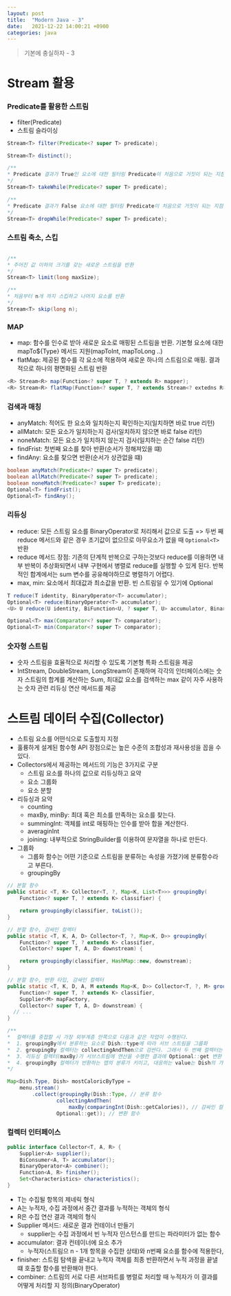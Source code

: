 ```yaml
---
layout: post
title:  "Modern Java - 3"
date:   2021-12-22 14:00:21 +0900
categories: java
---
```


> 기본에 충실하자 - 3

# Stream 활용

### Predicate를 활용한 스트림
- filter(Predicate)
- 스트림 슬라이싱

```java
Stream<T> filter(Predicate<? super T> predicate);

Stream<T> distinct();

/**
* Predicate 결과가 True인 요소에 대한 필터링 Predicate이 처음으로 거짓이 되는 지점에 연산을 멈춤
*/
Stream<T> takeWhile(Predicate<? super T> predicate);

/**
* Predicate 결과가 False 요소에 대한 필터링 Predicate이 처음으로 거짓이 되는 지점까지 발견된 요소를 버린다.
*/
Stream<T> dropWhile(Predicate<? super T> predicate);
```

### 스트림 축소, 스킵

```java

/**
* 주어진 값 이하의 크기를 갖는 새로운 스트림을 반환
*/
Stream<T> limit(long maxSize); 

/**
* 처음부터 n개 까지 스킵하고 나머지 요소를 반환
*/
Stream<T> skip(long n);
```

### MAP
- map: 함수를 인수로 받아 새로운 요소로 매핑된 스트림을 반환. 기본형 요소에 대한 mapTo${Type} 메서드 지원(mapToInt, mapToLong ..)
- flatMap: 제공된 함수를 각 요소에 적용하여 새로운 하나의 스트림으로 매핑. 결과적으로 하나의 평면화된 스트림 반환

```java
<R> Stream<R> map(Function<? super T, ? extends R> mapper);
<R> Stream<R> flatMap(Function<? super T, ? extends Stream<? extedns R>> mapper);
```

### 검색과 매칭
- anyMatch: 적어도 한 요소와 일치하는지 확인하는지(일치하면 바로 true 리턴)
- allMatch: 모든 요소가 일치하는지 검사(일치하지 않으면 바로 false 리턴)
- noneMatch: 모든 요소가 일치하지 않는지 검사(일치하는 순간 false 리턴)
- findFrist: 첫번째 요소를 찾아 반환(순서가 정해져있을 떄)
- findAny: 요소를 찾으면 반환(순서가 상관없을 떄)

```java
boolean anyMatch(Predicate<? super T> predicate);
boolean allMatch(Predicate<? super T> predicate);
boolean noneMatch(Predicate<? super T> predicate);
Optional<T> findFrist();
Optional<T> findAny();
```

### 리듀싱
- reduce: 모든 스트림 요소를 BinaryOperator로 처리해서 값으로 도출 => 두번 째 reduce 메서드와 같은 경우 초기값이 없으므로 아무요소가 없을 때 `Optional<T>` 반환
- reduce 메서드 장점: 기존의 단계적 반복으로 구하는것보다 reduce를 이용하면 내부 반복이 추상화되면서 내부 구현에서 병렬로 reduce를 실행할 수 있게 된다. 반복적인 합계에서는 sum 변수를 공유해야하므로 병렬하기 어렵다.
- max, min: 요소에서 최대값과 최소값을 반환. 빈 스트림일 수 있기에 Optional<T>
```java
T reduce(T identity, BinaryOperator<T> accumulator);
Optional<T> reduce(BinaryOperator<T> accumulator);
<U> U reduce(U identity, BiFunction<U, ? super T, U> accumulator, BinaryOperator<U> combiner);

Optional<T> max(Comparator<? super T> comparator);
Optional<T> min(Comparator<? super T> comparator);
```

### 숫자형 스트림
- 숫자 스트림을 효율적으로 처리할 수 있도록 기본형 특화 스트림을 제공
- IntStream, DoubleStream, LongStream이 존재하며 각각의 인터페이스에는 숫자 스트림의 합계를 계산하는 Sum, 최대값 요소를 검색하는 max 같이 자주 사용하는 숫자 관련 리듀싱 연산 메서드를 제공

# 스트림 데이터 수집(Collector)

- 스트림 요소를 어떤식으로 도출할지 지정
- 훌륭하게 설계된 함수형 API 장점으로는 높은 수준의 조합성과 재사용성을 꼽을 수 있다.
- Collectors에서 제공하는 메서드의 기능은 3가지로 구분
    - 스트림 요소를 하나의 값으로 리듀싱하고 요약
    - 요소 그룹화
    - 요소 분할
- 리듀싱과 요약
    - counting
    - maxBy, minBy: 최대 혹은 최소를 만족하는 요소를 찾는다.
    - summingInt: 객체를 int로 매핑하는 인수를 받아 합을 계산한다.
    - averaginInt
    - joining: 내부적으로 StringBuilder를 이용하여 문자열을 하나로 만든다.
- 그룹화
    - 그룹화 함수는 어떤 기준으로 스트림을 분류하는 속성을 가졌기에 분류함수라고 부른다.
    - groupingBy

```java
// 분할 함수
public static <T, K> Collector<T, ?, Map<K, List<T>>> groupingBy(
    Function<? super T, ? extends K> classifier) {

    return groupingBy(classifier, toList());
}

// 분할 함수, 감싸인 컬렉터
public static <T, K, A, D> Collector<T, ?, Map<K, D>> groupingBy(
    Function<? super T, ? extends K> classifier,
    Collector<? super T, A, D> downstream) {

    return groupingBy(classifier, HashMap::new, downstream);
}

// 분할 함수, 반환 타입, 감싸인 컬렉터
public static <T, K, D, A, M extends Map<K, D>> Collector<T, ?, M> groupingBy(
    Function<? super T, ? extends K> classifier,
    Supplier<M> mapFactory,
    Collector<? super T, A, D> downstream) {
  // ...
}

/**
*  컬렉터를 중첩할 시 가장 외부계층 안쪽으로 다음과 같은 작업이 수행된다.
*  1. groupingBy에서 분류하는 요소로 Dish::type에 따라 서브 스트림을 그룹화
*  2. groupingBy 컬렉터는 collectingAndThen으로 감싼다. 그래서 두 번째 컬렉터는 그룹화된 서브스트림에 적용된다.
*  3. 리듀싱 컬렉터(maxBy)가 서브스트림에 연산을 수행한 결과에 Optional::get 변환 함수가 적용된다.
*  4. groupingBy 컬렉터가 반환하는 맵의 분류가 키이고, 대응하는 value는 Dish의 가장 높은 칼로리이다.
*/

Map<Dish.Type, Dish> mostCaloricByType = 
    menu.stream()
        .collect(groupingBy(Dish::Type, // 분류 함수
                collectingAndThen(
                    maxBy(comparingInt(Dish::getCalories)), // 감싸인 컬렉터
                Optional::get)); // 변환 함수
```

### 컬렉터 인터페이스

```java
public interface Collector<T, A, R> {
    Supplier<A> supplier();
    BiConsumer<A, T> accumulator();
    BinaryOperator<A> combiner();
    Function<A, R> finisher();
    Set<Characteristics> characteristics();
}
```

- T는 수집될 항목의 제네릭 형식
- A는 누적자, 수집 과정에서 중간 결과를 누적하는 객체의 형식
- R은 수집 연산 결과 객체의 형식
- Supplier 메서드: 새로운 결과 컨테이너 만들기
    - supplier는 수집 과정에서 빈 누적자 인스턴스를 만드는 파라미터가 없는 함수
- accumulator: 결과 컨테이너에 요소 추가
    - 누적자(스트림으 n - 1개 항목을 수집한 상태)와 n번째 요소를 함수에 적용한다,
- finisher: 스트림 탐색을 끝내고 누적자 객체를 최종 반환하면서 누적 과정을 끝낼 떄 호출할 함수를 반환해야 한다.
- combiner: 스트림의 서로 다른 서브파트를 병렬로 처리할 때 누적자가 이 결과를 어떻게 처리할 지 정의(BinaryOperator)